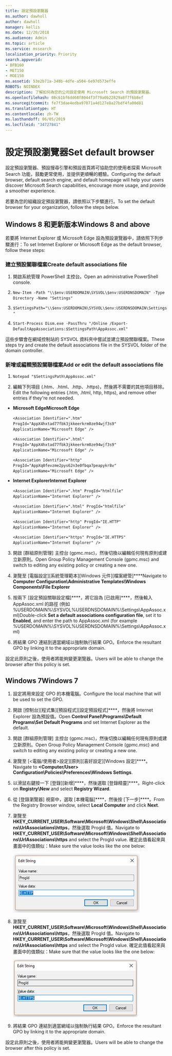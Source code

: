 ```yaml
---
title: 設定預設瀏覽器
ms.author: dawholl
author: dawholl
manager: kellis
ms.date: 12/20/2018
ms.audience: Admin
ms.topic: article
ms.service: mssearch
localization_priority: Priority
search.appverid:
- BFB160
- MET150
- MOE150
ms.assetid: 53e2b71a-348b-4dfe-a504-6e97d573effe
ROBOTS: NOINDEX
description: 了解如何為您的公司設定使用 Microsoft Search 的預設瀏覽器。
ms.openlocfilehash: 08c61bf6dd68f8044f3f79a0b22829a8f7f6b8ef
ms.sourcegitcommit: fe7f3dae4edba97071a4d127e8a27bdf4fa00d81
ms.translationtype: HT
ms.contentlocale: zh-TW
ms.lasthandoff: 06/05/2019
ms.locfileid: "34727841"
---
```

# <a name="set-default-browser"></a><span data-ttu-id="3c858-103">設定預設瀏覽器</span><span class="sxs-lookup"><span data-stu-id="3c858-103">Set default browser</span></span>

  
<span data-ttu-id="3c858-104">設定預設瀏覽器、預設搜尋引擎和預設首頁將可協助您的使用者探索 Microsoft Search 功能，鼓勵更常使用，並提供更順暢的體驗。</span><span class="sxs-lookup"><span data-stu-id="3c858-104">Configuring the default browser, default search engine, and default homepage will help your users discover Microsoft Search capabilities, encourage more usage, and provide a smoother experience.</span></span>
  
<span data-ttu-id="3c858-105">若要為您的組織設定預設瀏覽器，請依照以下步驟進行。</span><span class="sxs-lookup"><span data-stu-id="3c858-105">To set the default browser for your organization, follow the steps below.</span></span>
  
## <a name="windows-8-and-above"></a><span data-ttu-id="3c858-106">Windows 8 和更新版本</span><span class="sxs-lookup"><span data-stu-id="3c858-106">Windows 8 and above</span></span>

<span data-ttu-id="3c858-107">若要將 Internet Explorer 或 Microsoft Edge 設為預設瀏覽器中，請依照下列步驟進行：</span><span class="sxs-lookup"><span data-stu-id="3c858-107">To set Internet Explorer or Microsoft Edge as the default browser, follow these steps:</span></span>
  
### <a name="create-default-associations-file"></a><span data-ttu-id="3c858-108">建立預設關聯檔案</span><span class="sxs-lookup"><span data-stu-id="3c858-108">Create default associations file</span></span>

1. <span data-ttu-id="3c858-109">開啟系統管理 PowerShell 主控台。</span><span class="sxs-lookup"><span data-stu-id="3c858-109">Open an administrative PowerShell console.</span></span>
    
2.  `New-Item -Path "\\$env:USERDOMAIN\SYSVOL\$env:USERDNSDOMAIN" -Type Directory -Name "Settings"`
    
3.  `$SettingsPath="\\$env:USERDOMAIN\SYSVOL\$env:USERDNSDOMAIN\Settings"`
    
4.  `Start-Process Dism.exe -PassThru "/Online /Export-DefaultAppAssociations:$SettingsPath\AppAssoc.xml"`
    
<span data-ttu-id="3c858-110">這些步驟會在網域控制站的 SYSVOL 資料夾中嘗試並建立預設關聯檔案。</span><span class="sxs-lookup"><span data-stu-id="3c858-110">These steps try and create the default associations file in the SYSVOL folder of the domain controller.</span></span>
  
### <a name="add-or-edit-the-default-associations-file"></a><span data-ttu-id="3c858-111">新增或編輯預設關聯檔案</span><span class="sxs-lookup"><span data-stu-id="3c858-111">Add or edit the default associations file</span></span>

1. `Notepad "$SettingsPath\AppAssoc.xml"`
    
2. <span data-ttu-id="3c858-112">編輯下列項目 (.htm、.html、.http、.https)，然後將不需要的其他項目移除。</span><span class="sxs-lookup"><span data-stu-id="3c858-112">Edit the following entries (.htm, .html, http, https), and remove other entries if they're not needed.</span></span>
    
  - <span data-ttu-id="3c858-113">**Microsoft Edge**</span><span class="sxs-lookup"><span data-stu-id="3c858-113">**Microsoft Edge**</span></span>
    
     `<Association Identifier=".htm" ProgId="AppX4hxtad77fbk3jkkeerkrm0ze94wjf3s9" ApplicationName="Microsoft Edge" />`
  
     `<Association Identifier=".html" ProgId="AppX4hxtad77fbk3jkkeerkrm0ze94wjf3s9" ApplicationName="Microsoft Edge" />`
  
     `<Association Identifier="http" ProgId="AppXq0fevzme2pys62n3e0fbqa7peapykr8v" ApplicationName="Microsoft Edge" />`
    
  - <span data-ttu-id="3c858-114">**Internet Explorer**</span><span class="sxs-lookup"><span data-stu-id="3c858-114">**Internet Explorer**</span></span>
    
     `<Association Identifier=".htm" ProgId="htmlfile" ApplicationName="Internet Explorer" />`
  
     `<Association Identifier=".html" ProgId="htmlfile" ApplicationName="Internet Explorer" />`
  
     `<Association Identifier="http" ProgId="IE.HTTP" ApplicationName="Internet Explorer" />`
  
     `<Association Identifier="https" ProgId="IE.HTTPS" ApplicationName="Internet Explorer" />`
    
3. <span data-ttu-id="3c858-115">開啟 [群組原則管理] 主控台 (gpmc.msc)，然後切換以編輯任何現有原則或建立新原則。</span><span class="sxs-lookup"><span data-stu-id="3c858-115">Open Group Policy Management Console (gpmc.msc) and switch to editing any existing policy or creating a new one.</span></span>
    
1. <span data-ttu-id="3c858-116">瀏覽至 [電腦設定]\[系統管理範本]\[Windows 元件]\[檔案總管]\*\*\*\*</span><span class="sxs-lookup"><span data-stu-id="3c858-116">Navigate to **Computer Configuration\Administrative Templates\Windows Components\File Explorer**</span></span>
    
2. <span data-ttu-id="3c858-117">按兩下 [設定預設關聯設定檔]\*\*\*\*，將它設為 [已啟用]\*\*\*\*，然後輸入 AppAssoc.xml 的路徑 (例如 %USERDOMAIN%\SYSVOL\%USERDNSDOMAIN%\Settings\AppAssoc.xml)</span><span class="sxs-lookup"><span data-stu-id="3c858-117">Double-click **Set a default associations configuration file**, set it to **Enabled**, and enter the path to AppAssoc.xml (for example %USERDOMAIN%\SYSVOL\%USERDNSDOMAIN%\Settings\AppAssoc.xml)</span></span>
    
4. <span data-ttu-id="3c858-118">將結果 GPO 連結到適當網域以強制執行結果 GPO。</span><span class="sxs-lookup"><span data-stu-id="3c858-118">Enforce the resultant GPO by linking it to the appropriate domain.</span></span>
    
<span data-ttu-id="3c858-119">設定此原則之後，使用者將能夠變更瀏覽器。</span><span class="sxs-lookup"><span data-stu-id="3c858-119">Users will be able to change the browser after this policy is set.</span></span>
  
## <a name="windows-7"></a><span data-ttu-id="3c858-120">Windows 7</span><span class="sxs-lookup"><span data-stu-id="3c858-120">Windows 7</span></span>

1. <span data-ttu-id="3c858-121">設定將用來設定 GPO 的本機電腦。</span><span class="sxs-lookup"><span data-stu-id="3c858-121">Configure the local machine that will be used to set the GPO.</span></span>
    
1. <span data-ttu-id="3c858-122">開啟 [控制台]\[程式集]\[預設程式]\[設定預設程式]\*\*\*\*，然後將 Internet Explorer 設為預設值。</span><span class="sxs-lookup"><span data-stu-id="3c858-122">Open **Control Panel\Programs\Default Programs\Set Default Programs** and set Internet Explorer as the default.</span></span> 
    
2. <span data-ttu-id="3c858-123">開啟 [群組原則管理] 主控台 (gpmc.msc)，然後切換以編輯任何現有原則或建立新原則。</span><span class="sxs-lookup"><span data-stu-id="3c858-123">Open Group Policy Management Console (gpmc.msc) and switch to editing any existing policy or creating a new one.</span></span>
    
1. <span data-ttu-id="3c858-124">瀏覽至 [\<電腦/使用者\>設定]\[原則]\[喜好設定]\[Windows 設定]\*\*\*\*。</span><span class="sxs-lookup"><span data-stu-id="3c858-124">Navigate to **\<Computer/User\> Configuration\Policies\Preferences\Windows Settings**.</span></span>
    
2. <span data-ttu-id="3c858-125">以滑鼠右鍵按一下 [登錄]\[新增]\*\*\*\*，然後選取 [登錄精靈]\*\*\*\*。</span><span class="sxs-lookup"><span data-stu-id="3c858-125">Right-click on **Registry\New** and select **Registry Wizard**.</span></span>
    
3. <span data-ttu-id="3c858-126">從 [登錄瀏覽器] 視窗中，選取 [本機電腦]\*\*\*\*，然後按 [下一步]\*\*\*\*。</span><span class="sxs-lookup"><span data-stu-id="3c858-126">From the Registry Browser window, select **Local Computer** and click **Next**.</span></span>
    
4. <span data-ttu-id="3c858-127">瀏覽至 **HKEY_CURRENT_USER\Software\Microsoft\Windows\Shell\Associations\UrlAssociations\https**，然後選取 ProgId 值。</span><span class="sxs-lookup"><span data-stu-id="3c858-127">Navigate to **HKEY_CURRENT_USER\Software\Microsoft\Windows\Shell\Associations\UrlAssociations\https** and select the ProgId value.</span></span> <span data-ttu-id="3c858-128">確定此值看起來與畫面中的值類似：</span><span class="sxs-lookup"><span data-stu-id="3c858-128">Make sure the value looks like the one below:</span></span> 
    
    ![在 [編輯字串] 中選取 ProgID 值](media/f6173dcc-b898-4967-8c40-4b0fe411a92b.png)
  
5. <span data-ttu-id="3c858-130">瀏覽至 **HKEY_CURRENT_USER\Software\Microsoft\Windows\Shell\Associations\UrlAssociations\https**，然後選取 ProgId 值。</span><span class="sxs-lookup"><span data-stu-id="3c858-130">Navigate to **HKEY_CURRENT_USER\Software\Microsoft\Windows\Shell\Associations\UrlAssociations\https** and select the ProgId value.</span></span> <span data-ttu-id="3c858-131">確定此值看起來與畫面中的值類似：</span><span class="sxs-lookup"><span data-stu-id="3c858-131">Make sure that the value looks like the one below:</span></span> 
    
    ![在 [編輯字串] 中針對 HTTPS 選取 ProgId](media/3519e13b-4fe7-4d15-946c-82fd50fc49bb.png)
  
3. <span data-ttu-id="3c858-133">將結果 GPO 連結到適當網域以強制執行結果 GPO。</span><span class="sxs-lookup"><span data-stu-id="3c858-133">Enforce the resultant GPO by linking it to the appropriate domain.</span></span>
    
<span data-ttu-id="3c858-134">設定此原則之後，使用者將能夠變更瀏覽器。</span><span class="sxs-lookup"><span data-stu-id="3c858-134">Users will be able to change the browser after this policy is set.</span></span>